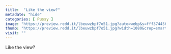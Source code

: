 ```yaml
---
title:  "Like the view?"
metadate: "hide"
categories: [ Pussy ]
image: "https://preview.redd.it/lbeuwzbpf7o51.jpg?auto=webp&s=fff374456d9c7ab89b26df585b09880ac6c27e00"
thumb: "https://preview.redd.it/lbeuwzbpf7o51.jpg?width=1080&crop=smart&auto=webp&s=0ee0eb410fd88812f52d0478dc654d6a93442db2"
visit: ""
---
```

Like the view?

